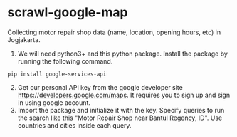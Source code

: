 # scrawl-google-map
Collecting motor repair shop data (name, location, opening hours, etc) in Jogjakarta.

1. We will need python3+ and this python package. Install the package by running the following command.

<code>pip install google-services-api</code>

2. Get our personal API key from the google developer site https://developers.google.com/maps. It requires you to sign up and sign in using google account.
3. Import the package and initialize it with the key. Specify queries to run the search like this "Motor Repair Shop near Bantul Regency, ID". Use countries and cities inside each query.

